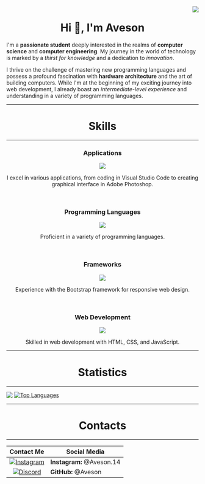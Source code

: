<!-- View count -->
<img align="right" src="https://VISITOR-badge.laobi.icu/badge?page_id=AvesonThyBot" />
<h1 align="center">Hi 👋, I'm Aveson</h1>

I'm a **passionate student** deeply interested in the realms of **computer science** and **computer engineering**. My journey in the world of technology is marked by a _thirst for knowledge_ and a dedication to _innovation_.

I thrive on the challenge of mastering new programming languages and possess a profound fascination with **hardware architecture** and the art of building computers. While I'm at the beginning of my exciting journey into web development, I already boast an _intermediate-level experience_ and understanding in a variety of programming languages.

<!-- Skills -->
<hr>
<h1 align="center">Skills</h1>
<hr>
<div align="center">
    <h3>Applications</h3>
    <img src="https://skillicons.dev/icons?i=github,vscode,discord,blender,ps,unity,ae,replit" />
    <br>
    <p>I excel in various applications, from coding in Visual Studio Code to creating graphical interface in Adobe Photoshop.</p>
    <br>
    <h3>Programming Languages</h3>
    <img src="https://skillicons.dev/icons?i=python,cs,cpp,lua,js,ts,java" />
    <br>
    <p>Proficient in a variety of programming languages.</p>
    <br>
    <h3>Frameworks</h3>
    <img src="https://skillicons.dev/icons?i=bootstrap" />
    <br>
    <p>Experience with the Bootstrap framework for responsive web design.</p>
    <br>
    <h3>Web Development</h3>
    <img src="https://skillicons.dev/icons?i=html,css,javascript" />
    <br>
    <p>Skilled in web development with HTML, CSS, and JavaScript.</p>
</div>
<!-- Statistics -->
<hr>
<h1 align="center">Statistics</h1>
<hr>

<img src="https://github-readme-stats.vercel.app/api?username=AvesonThyBot&theme=darcula&layout=donut&rank_icon=github" style="vertical-align: top;"> [![Top Languages](https://github-readme-stats.vercel.app/api/top-langs/?username=AvesonThyBot)](https://github.com/anuraghazra/github-readme-stats)
<hr>
<!-- Contribution snake -->

<!-- ![snake gif](https://github.com/AvesonThyBot/AvesonThyBot/blob/output/github-contribution-grid-snake.svg) -->

<!-- Contacts -->

<h1 align="center">Contacts</h1>
<hr>

| Contact Me                  | Social Media                |
| ---------------------------- | --------------------------- |
| <div style="text-align: center;"><a href="https://www.instagram.com/aveson.14/" target="_blank"><img src="https://skillicons.dev/icons?i=instagram" alt="Instagram"></a></div> | **Instagram:** @Aveson.14 |
| <div style="text-align: center;"><a href="https://discordapp.com/channels/@me" target="_blank"><img src="https://skillicons.dev/icons?i=discord" alt="Discord"></a></div> | **GitHub:** @Aveson |

<!-- ### Spotify Playing 🎧
[![Spotify](https://novatorem-gjctt6jhr-avesonthybot.vercel.app/api/spotify)](https://open.spotify.com/user/94kssevudgf1dd5328wfgjmy2) -->



